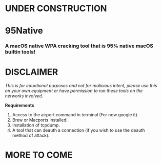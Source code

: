 # **UNDER CONSTRUCTION**
# **95Native**
### A macOS native WPA cracking tool that is 95% native macOS builtin tools!

# **DISCLAIMER** 
*This is for eduational purposes and not for malicious intent, please use this on your own equipment or have permission to run these tools on the networks involved.*

**Requirements**
1. Access to the airport command in terminal (For now google it).
2. Brew or Macports installed.
3. Installation of tcpdump.
4. A tool that can deauth a connection (if you wish to use the deauth method of attack).

# **MORE TO COME**

